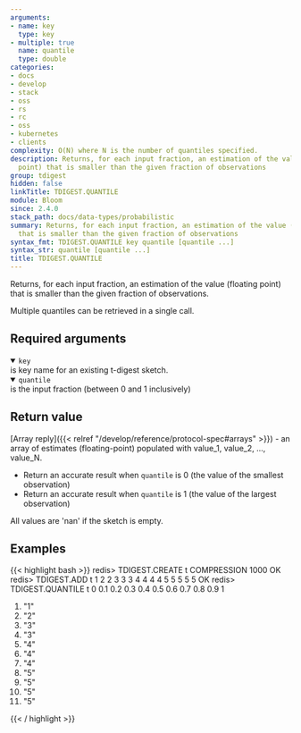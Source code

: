 ```yaml
---
arguments:
- name: key
  type: key
- multiple: true
  name: quantile
  type: double
categories:
- docs
- develop
- stack
- oss
- rs
- rc
- oss
- kubernetes
- clients
complexity: O(N) where N is the number of quantiles specified.
description: Returns, for each input fraction, an estimation of the value (floating
  point) that is smaller than the given fraction of observations
group: tdigest
hidden: false
linkTitle: TDIGEST.QUANTILE
module: Bloom
since: 2.4.0
stack_path: docs/data-types/probabilistic
summary: Returns, for each input fraction, an estimation of the value (floating point)
  that is smaller than the given fraction of observations
syntax_fmt: TDIGEST.QUANTILE key quantile [quantile ...]
syntax_str: quantile [quantile ...]
title: TDIGEST.QUANTILE
---
```

Returns, for each input fraction, an estimation of the value (floating point) that is smaller than the given fraction of observations.

Multiple quantiles can be retrieved in a single call.

## Required arguments

<details open><summary><code>key</code></summary> 
is key name for an existing t-digest sketch.
</details>

<details open><summary><code>quantile</code></summary> 
is the input fraction (between 0 and 1 inclusively)
</details>

## Return value

[Array reply]({{< relref "/develop/reference/protocol-spec#arrays" >}}) - an array of estimates (floating-point) populated with value_1, value_2, ..., value_N.

- Return an accurate result when `quantile` is 0 (the value of the smallest observation)
- Return an accurate result when `quantile` is 1 (the value of the largest observation)

All values are 'nan' if the sketch is empty.

## Examples

{{< highlight bash >}}
redis> TDIGEST.CREATE t COMPRESSION 1000
OK
redis> TDIGEST.ADD t 1 2 2 3 3 3 4 4 4 4 5 5 5 5 5
OK
redis> TDIGEST.QUANTILE t 0 0.1 0.2 0.3 0.4 0.5 0.6 0.7 0.8 0.9 1
 1) "1"
 2) "2"
 3) "3"
 4) "3"
 5) "4"
 6) "4"
 7) "4"
 8) "5"
 9) "5"
10) "5"
11) "5"

{{< / highlight >}}
